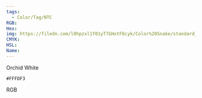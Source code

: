 ```yaml
---
tags:
  - Color/Tag/NTC
RGB:
Hex:
img: https://filedn.com/l0hpzxl1f01yT7GHxtF8cyk/Color%20Snake/standard_csv_to_svg/FFFDF3.svg
CMYK:
HSL:
Name:
---
```

Orchid White
```palette
#FFFDF3
```
RGB
